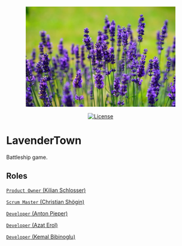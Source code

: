 <p align="center"><img src="https://github.com/AntonPieper/LavenderTown/blob/main/english-lavender-lavandula-angustifolia-garden-design_11716.jpeg" width="400"></a></p>

<p align="center">
<a href="LICENSE"><img src="https://img.shields.io/packagist/l/laravel/framework" alt="License"></a>
</p>

# LavenderTown

Battleship game.

## Roles

[`Product Owner` (Kilian Schlosser)](https://github.com/Firnin)

[`Scrum Master` (Christian Shögin)](https://github.com/ChristianSchoegin)

[`Developer` (Anton Pieper)](https://github.com/AntonPieper)

[`Developer` (Azat Erol)](https://github.com/4zatero7)

[`Developer` (Kemal Bibinoglu)](https://github.com/Kemaleb98)
